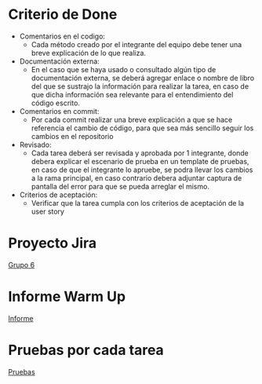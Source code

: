 # Criterio de Done

- Comentarios en el codigo: 
    - Cada método creado por el integrante del equipo debe tener una breve explicación de lo que realiza. 
- Documentación externa: 
    - En el caso que se haya usado o consultado algún tipo de documentación externa, se deberá agregar enlace o nombre de libro del que se sustrajo la información para realizar la tarea, en caso de que dicha información sea relevante para el entendimiento del código escrito.
- Comentarios en commit:
    - Por cada commit realizar una breve explicación a que se hace referencia el cambio de código, para que sea más sencillo seguir los cambios en el repositorio
- Revisado: 
    - Cada tarea deberá ser  revisada y aprobada por 1 integrante, donde debera explicar el escenario de prueba en un template de pruebas, en caso de que el integrante lo apruebe, se podra llevar los cambios a la rama principal, en caso contrario debera adjuntar captura de pantalla del error para que se pueda arreglar el mismo.
- Criterios de aceptación:
    - Verificar que la tarea cumpla con los criterios de aceptación de la user story


# Proyecto Jira
[Grupo 6](https://grupo6metodologia.atlassian.net/jira/software/projects/GTM/boards/1/backlog)


# Informe Warm Up
[Informe](https://docs.google.com/document/d/1ms0dDyjWwpZTzBJkt-hlvLh79O-BHUzBwgnxRHH65X0/edit?usp=sharing)

# Pruebas por cada tarea
[Pruebas](https://docs.google.com/document/d/1bOThi9uieSaqsA53ggnJnSIagUIA3sdOGNP4HLsXEhU/edit#heading=h.as4wnbklyww4)
